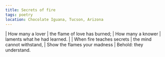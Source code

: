 ```yaml
---
title: Secrets of fire
tags: poetry
location: Chocolate Iguana, Tucson, Arizona
---
```


| How many a lover
|   the flame of love has burned;
| How many a knower
|   laments what he had learned.
|
| When fire teaches secrets
|   the mind cannot withstand,
| Show the flames your madness
|   Behold: they understand.
